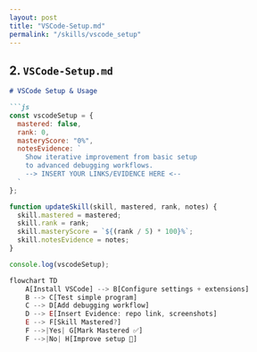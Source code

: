 ```yaml
---
layout: post
title: "VSCode-Setup.md"
permalink: "/skills/vscode_setup"
---
```

## 2. `VSCode-Setup.md`

```markdown
# VSCode Setup & Usage

```js
const vscodeSetup = {
  mastered: false,
  rank: 0,
  masteryScore: "0%",
  notesEvidence: `
    Show iterative improvement from basic setup 
    to advanced debugging workflows.
    --> INSERT YOUR LINKS/EVIDENCE HERE <--
  `
};

function updateSkill(skill, mastered, rank, notes) {
  skill.mastered = mastered;
  skill.rank = rank;
  skill.masteryScore = `${(rank / 5) * 100}%`;
  skill.notesEvidence = notes;
}

console.log(vscodeSetup);

flowchart TD
    A[Install VSCode] --> B[Configure settings + extensions]
    B --> C[Test simple program]
    C --> D[Add debugging workflow]
    D --> E[Insert Evidence: repo link, screenshots]
    E --> F[Skill Mastered?]
    F -->|Yes| G[Mark Mastered ✅]
    F -->|No| H[Improve setup 🔄]
